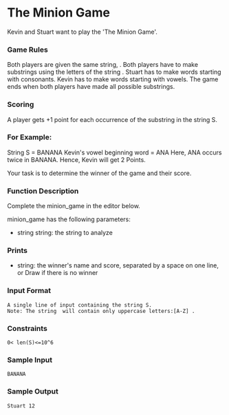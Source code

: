 # The Minion Game

Kevin and Stuart want to play the 'The Minion Game'.

### Game Rules

Both players are given the same string, .
Both players have to make substrings using the letters of the string .
Stuart has to make words starting with consonants.
Kevin has to make words starting with vowels.
The game ends when both players have made all possible substrings.

### Scoring
A player gets +1 point for each occurrence of the substring in the string S.

### For Example:
String S  = BANANA
Kevin's vowel beginning word = ANA
Here, ANA occurs twice in BANANA. Hence, Kevin will get 2 Points.

Your task is to determine the winner of the game and their score.

### Function Description

Complete the minion_game in the editor below.

minion_game has the following parameters:

* string string: the string to analyze
### Prints

* string: the winner's name and score, separated by a space on one line, or Draw if there is no winner

### Input Format
```
A single line of input containing the string S.
Note: The string  will contain only uppercase letters:[A-Z] .
```
### Constraints
```
0< len(S)<=10^6
```

### Sample Input
```
BANANA
```
### Sample Output
```
Stuart 12
```
